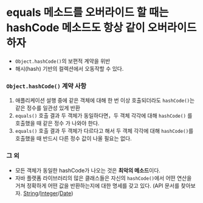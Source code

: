 # equals 메소드를 오버라이드 할 때는 hashCode 메소드도 항상 같이 오버라이드 하자

-  `Object.hashCode()`의 보편적 계약을 위반
-  해시(hash) 기반의 컬렉션에서 오동작할 수 있다.

### `Object.hashCode()` 계약 사항

1. 애플리케이션 설행 중에 같은 객체에 대해 한 번 이상 호출되더라도 `hashCode()`는 같은 정수를 일관성 있게 반환
2. `equals()` 호출 결과 두 객체가 동일하다면，두 객체 각각에 대해 `hashCode()` 를 호출했을 때 같은 정수 가 나와야 한다.
3. `equals()` 호출 결과 두 객체가 다르다고 해서 두 객체 각각에 대해 `hashCode()`를 호출했을 때 반드시 다른 정수 값이 나올 필요는 없다.

### 그 외

- 모든 객체가 동일한 hashCode가 나오는 것은 **최악의 메소드**이다.
- 자바 플랫폼 라이브러리의 많은 클래스들은 자신의 `hashCode()`에서 어떤 연산을 거쳐 정확하게 어떤 값을 반환하는지에 대한 명세를 갖고 있다. (API 문서를 찾아보자. [String](https://docs.oracle.com/javase/7/docs/api/java/lang/String.html)/[Integer](https://docs.oracle.com/javase/7/docs/api/java/lang/Integer.html)/[Date](https://docs.oracle.com/javase/7/docs/api/java/util/Date.html))